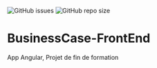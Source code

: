 ![GitHub issues](https://img.shields.io/github/issues/TheMaxium69/BusinessCase-FrontEnd?color=ff0000) ![GitHub repo size](https://img.shields.io/github/repo-size/TheMaxium69/BusinessCase-FrontEnd)

# BusinessCase-FrontEnd
App Angular, Projet de fin de formation
